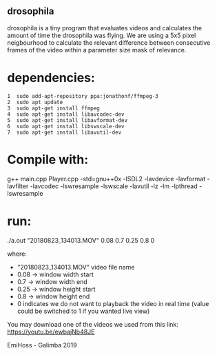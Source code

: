 ## drosophila
drosophila is a tiny program that evaluates videos and calculates the amount of time the drosophila was flying. We are using a 5x5 pixel neigbourhood to calculate the relevant difference between consecutive frames of the video within a parameter size mask of relevance.
# dependencies:
    1  sudo add-apt-repository ppa:jonathonf/ffmpeg-3
    2  sudo apt update
    3  sudo apt-get install ffmpeg
    4  sudo apt-get install libavcodec-dev
    5  sudo apt-get install libavformat-dev
    6  sudo apt-get install libswscale-dev
    7  sudo apt-get install libavutil-dev

# Compile with:
g++ main.cpp Player.cpp -std=gnu++0x -lSDL2 -lavdevice -lavformat -lavfilter -lavcodec -lswresample -lswscale -lavutil -lz -lm -lpthread -lswresample


# run:

./a.out "20180823_134013.MOV" 0.08 0.7 0.25 0.8 0

where:
* "20180823_134013.MOV" video file name
* 0.08 -> window width start 
* 0.7 -> window width end
* 0.25 -> window height start
* 0.8 -> window height end
* 0 indicates we do not want to playback the video in real time (value could be switched to 1 if you wanted live view)


You may download one of the videos we used from this link: https://youtu.be/ewbajNb48JE


EmiHoss - Galimba 2019
